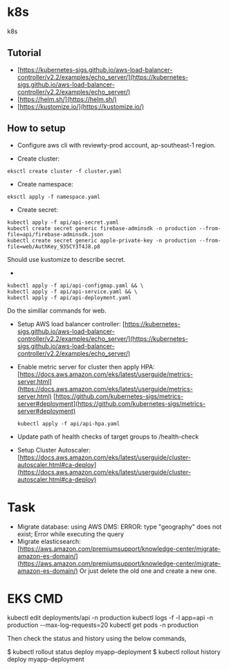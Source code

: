 # k8s

k8s

## Tutorial

- [https://kubernetes-sigs.github.io/aws-load-balancer-controller/v2.2/examples/echo_server/](https://kubernetes-sigs.github.io/aws-load-balancer-controller/v2.2/examples/echo_server/)
- [https://helm.sh/](https://helm.sh/)
- [https://kustomize.io/](https://kustomize.io/)

## How to setup

- Configure aws cli with reviewty-prod account, ap-southeast-1 region.

- Create cluster:

```
eksctl create cluster -f cluster.yaml
```

- Create namespace:

```
eksctl apply -f namespace.yaml
```

- Create secret:

```
kubectl apply -f api/api-secret.yaml
kubectl create secret generic firebase-adminsdk -n production --from-file=api/firebase-adminsdk.json
kubectl create secret generic apple-private-key -n production --from-file=web/AuthKey_935CY3T4J8.p8
```

Should use kustomize to describe secret.

-

```
kubectl apply -f api/api-configmap.yaml && \
kubectl apply -f api/api-service.yaml && \
kubectl apply -f api/api-deployment.yaml
```

Do the simillar commands for web.

- Setup AWS load balancer controller: [https://kubernetes-sigs.github.io/aws-load-balancer-controller/v2.2/examples/echo_server/](https://kubernetes-sigs.github.io/aws-load-balancer-controller/v2.2/examples/echo_server/)

- Enable metric server for cluster then apply HPA:
  [https://docs.aws.amazon.com/eks/latest/userguide/metrics-server.html](https://docs.aws.amazon.com/eks/latest/userguide/metrics-server.html)
  [https://github.com/kubernetes-sigs/metrics-server#deployment](https://github.com/kubernetes-sigs/metrics-server#deployment)

  ```
  kubectl apply -f api/api-hpa.yaml
  ```

- Update path of health checks of target groups to /health-check

- Setup Cluster Autoscaler:
  [https://docs.aws.amazon.com/eks/latest/userguide/cluster-autoscaler.html#ca-deploy](https://docs.aws.amazon.com/eks/latest/userguide/cluster-autoscaler.html#ca-deploy)

# Task

- Migrate database: using AWS DMS:
  ERROR: type "geography" does not exist; Error while executing the query
- Migrate elasticsearch: [https://aws.amazon.com/premiumsupport/knowledge-center/migrate-amazon-es-domain/](https://aws.amazon.com/premiumsupport/knowledge-center/migrate-amazon-es-domain/)
  Or just delete the old one and create a new one.


# EKS CMD

kubectl edit deployments/api -n production
kubectl logs -f -l app=api -n production --max-log-requests=20
kubectl get pods -n production

Then check the status and history using the below commands,

$ kubectl rollout status deploy myapp-deployment
$ kubectl rollout history deploy myapp-deployment

